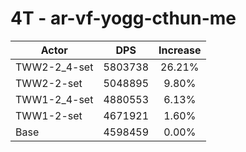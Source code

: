 # 4T - ar-vf-yogg-cthun-me
| Actor | DPS | Increase |
|---|:---:|:---:|
|TWW2-2_4-set|5803738|26.21%|
|TWW2-2-set|5048895|9.80%|
|TWW1-2_4-set|4880553|6.13%|
|TWW1-2-set|4671921|1.60%|
|Base|4598459|0.00%|
